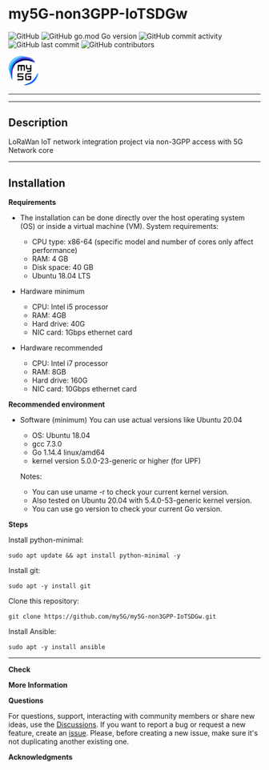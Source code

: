 # my5G-non3GPP-IoTSDGw

<!-- TODO: replace the repo name below `template` with your repo name -->
![GitHub](https://img.shields.io/github/license/my5G/template?color=blue) 
![GitHub go.mod Go version](https://img.shields.io/github/go-mod/go-version/my5G/template)
![GitHub commit activity](https://img.shields.io/github/commit-activity/m/my5G/template) 
![GitHub last commit](https://img.shields.io/github/last-commit/my5G/template)
![GitHub contributors](https://img.shields.io/github/contributors/my5G/template)

<img width="12%" src="static/img/my5g-logo.png" alt="my5g-core"/>

----
<!-- TODO: add here general description of the project -->
----
## Description
LoRaWan IoT network integration project via non-3GPP access with 5G Network core

<!-- TODO: add here steps to install the project -->

----
## Installation

**Requirements**
* The installation can be done directly over the host operating system (OS) or inside a virtual machine (VM).
System requirements:
  * CPU type: x86-64 (specific model and number of cores only affect performance)
  * RAM: 4 GB
  * Disk space: 40 GB
  * Ubuntu 18.04 LTS

* Hardware minimum
  * CPU: Intel i5 processor
  * RAM: 4GB
  * Hard drive: 40G
  * NIC card: 1Gbps ethernet card

* Hardware recommended
  * CPU: Intel i7 processor
  * RAM: 8GB
  * Hard drive: 160G
  * NIC card: 10Gbps ethernet card

**Recommended environment**
* Software (minimum) You can use actual versions like Ubuntu 20.04
   * OS: Ubuntu 18.04
   * gcc 7.3.0
   * Go 1.14.4 linux/amd64
   * kernel version 5.0.0-23-generic or higher (for UPF)

    Notes:
    - You can use uname -r to check your current kernel version.
    - Also tested on Ubuntu 20.04 with 5.4.0-53-generic kernel version.
    - You can use go version to check your current Go version.

**Steps**

Install python-minimal:
```
sudo apt update && apt install python-minimal -y
```

Install git:
```
sudo apt -y install git
```

Clone this repository:
```
git clone https://github.com/my5G/my5G-non3GPP-IoTSDGw.git
```

Install Ansible:
```
sudo apt -y install ansible
```

----
**Check**

<!-- TODO: add here steps to test the project --->

**More Information**

<!-- TODO: add here other comments that may be important (Optional) !-->

**Questions**
 
For questions, support, interacting with community members or share new ideas, use the [Discussions](../../discussions). If you want to report a bug or request a new feature, create an [issue](../../issues/new). Please, before creating a new issue, make sure it's not duplicating another existing one.

**Acknowledgments**

<!-- TODO: add here acknowledges to other projects used or external contributors -->
